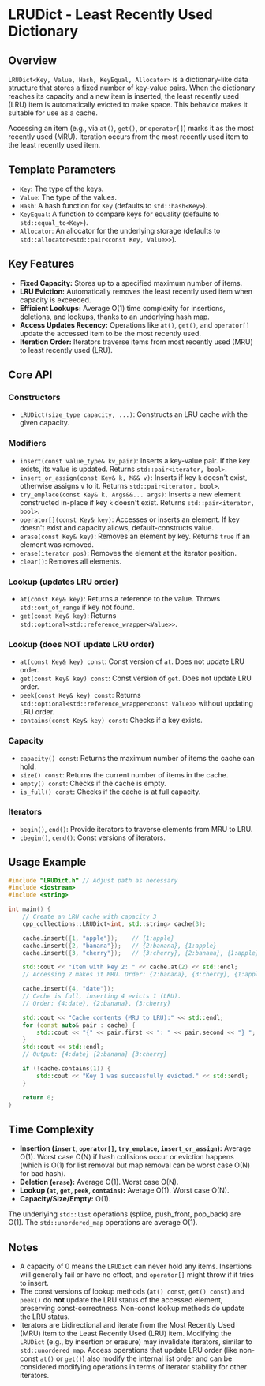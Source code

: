 # LRUDict - Least Recently Used Dictionary

## Overview

`LRUDict<Key, Value, Hash, KeyEqual, Allocator>` is a dictionary-like data structure that stores a fixed number of key-value pairs. When the dictionary reaches its capacity and a new item is inserted, the least recently used (LRU) item is automatically evicted to make space. This behavior makes it suitable for use as a cache.

Accessing an item (e.g., via `at()`, `get()`, or `operator[]`) marks it as the most recently used (MRU). Iteration occurs from the most recently used item to the least recently used item.

## Template Parameters

*   `Key`: The type of the keys.
*   `Value`: The type of the values.
*   `Hash`: A hash function for `Key` (defaults to `std::hash<Key>`).
*   `KeyEqual`: A function to compare keys for equality (defaults to `std::equal_to<Key>`).
*   `Allocator`: An allocator for the underlying storage (defaults to `std::allocator<std::pair<const Key, Value>>`).

## Key Features

*   **Fixed Capacity:** Stores up to a specified maximum number of items.
*   **LRU Eviction:** Automatically removes the least recently used item when capacity is exceeded.
*   **Efficient Lookups:** Average O(1) time complexity for insertions, deletions, and lookups, thanks to an underlying hash map.
*   **Access Updates Recency:** Operations like `at()`, `get()`, and `operator[]` update the accessed item to be the most recently used.
*   **Iteration Order:** Iterators traverse items from most recently used (MRU) to least recently used (LRU).

## Core API

### Constructors
*   `LRUDict(size_type capacity, ...)`: Constructs an LRU cache with the given capacity.

### Modifiers
*   `insert(const value_type& kv_pair)`: Inserts a key-value pair. If the key exists, its value is updated. Returns `std::pair<iterator, bool>`.
*   `insert_or_assign(const Key& k, M&& v)`: Inserts if key `k` doesn't exist, otherwise assigns `v` to it. Returns `std::pair<iterator, bool>`.
*   `try_emplace(const Key& k, Args&&... args)`: Inserts a new element constructed in-place if key `k` doesn't exist. Returns `std::pair<iterator, bool>`.
*   `operator[](const Key& key)`: Accesses or inserts an element. If key doesn't exist and capacity allows, default-constructs value.
*   `erase(const Key& key)`: Removes an element by key. Returns `true` if an element was removed.
*   `erase(iterator pos)`: Removes the element at the iterator position.
*   `clear()`: Removes all elements.

### Lookup (updates LRU order)
*   `at(const Key& key)`: Returns a reference to the value. Throws `std::out_of_range` if key not found.
*   `get(const Key& key)`: Returns `std::optional<std::reference_wrapper<Value>>`.

### Lookup (does NOT update LRU order)
*   `at(const Key& key) const`: Const version of `at`. Does not update LRU order.
*   `get(const Key& key) const`: Const version of `get`. Does not update LRU order.
*   `peek(const Key& key) const`: Returns `std::optional<std::reference_wrapper<const Value>>` without updating LRU order.
*   `contains(const Key& key) const`: Checks if a key exists.

### Capacity
*   `capacity() const`: Returns the maximum number of items the cache can hold.
*   `size() const`: Returns the current number of items in the cache.
*   `empty() const`: Checks if the cache is empty.
*   `is_full() const`: Checks if the cache is at full capacity.

### Iterators
*   `begin()`, `end()`: Provide iterators to traverse elements from MRU to LRU.
*   `cbegin()`, `cend()`: Const versions of iterators.

## Usage Example

```cpp
#include "LRUDict.h" // Adjust path as necessary
#include <iostream>
#include <string>

int main() {
    // Create an LRU cache with capacity 3
    cpp_collections::LRUDict<int, std::string> cache(3);

    cache.insert({1, "apple"});    // {1:apple}
    cache.insert({2, "banana"});   // {2:banana}, {1:apple}
    cache.insert({3, "cherry"});   // {3:cherry}, {2:banana}, {1:apple}

    std::cout << "Item with key 2: " << cache.at(2) << std::endl;
    // Accessing 2 makes it MRU. Order: {2:banana}, {3:cherry}, {1:apple}

    cache.insert({4, "date"});
    // Cache is full, inserting 4 evicts 1 (LRU).
    // Order: {4:date}, {2:banana}, {3:cherry}

    std::cout << "Cache contents (MRU to LRU):" << std::endl;
    for (const auto& pair : cache) {
        std::cout << "{" << pair.first << ": " << pair.second << "} ";
    }
    std::cout << std::endl;
    // Output: {4:date} {2:banana} {3:cherry}

    if (!cache.contains(1)) {
        std::cout << "Key 1 was successfully evicted." << std::endl;
    }

    return 0;
}
```

## Time Complexity

*   **Insertion (`insert`, `operator[]`, `try_emplace`, `insert_or_assign`):** Average O(1). Worst case O(N) if hash collisions occur or eviction happens (which is O(1) for list removal but map removal can be worst case O(N) for bad hash).
*   **Deletion (`erase`):** Average O(1). Worst case O(N).
*   **Lookup (`at`, `get`, `peek`, `contains`):** Average O(1). Worst case O(N).
*   **Capacity/Size/Empty:** O(1).

The underlying `std::list` operations (splice, push_front, pop_back) are O(1). The `std::unordered_map` operations are average O(1).

## Notes

*   A capacity of 0 means the `LRUDict` can never hold any items. Insertions will generally fail or have no effect, and `operator[]` might throw if it tries to insert.
*   The const versions of lookup methods (`at() const`, `get() const`) and `peek()` do **not** update the LRU status of the accessed element, preserving const-correctness. Non-const lookup methods do update the LRU status.
*   Iterators are bidirectional and iterate from the Most Recently Used (MRU) item to the Least Recently Used (LRU) item. Modifying the `LRUDict` (e.g., by insertion or erasure) may invalidate iterators, similar to `std::unordered_map`. Access operations that update LRU order (like non-const `at()` or `get()`) also modify the internal list order and can be considered modifying operations in terms of iterator stability for other iterators.
```
